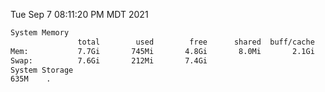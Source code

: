 Tue Sep  7 08:11:20 PM MDT 2021
```bash
System Memory
               total        used        free      shared  buff/cache   available
Mem:           7.7Gi       745Mi       4.8Gi       8.0Mi       2.1Gi       6.5Gi
Swap:          7.6Gi       212Mi       7.4Gi
System Storage
635M	.
```
```bash
